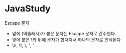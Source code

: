 # JavaStudy

Escape 문자
 - 앞에 \(역슬래시)가 붙은 문자는 Escape 문자로 간주한다
 - 앞에 붙은 \와 뒤에 문자가 합쳐져서 하나의 문자로 인식된다
 - \n, \t, \\, \", \' ..
